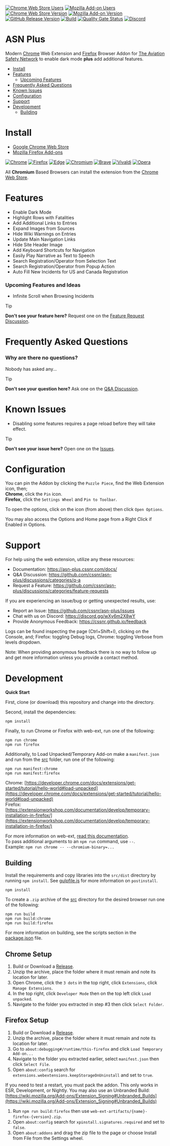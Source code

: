 [![Chrome Web Store Users](https://img.shields.io/chrome-web-store/users/phcbcnpmcbkcnijkpfohkdmcofcofibh?logo=google&logoColor=white&label=google%20users)](https://chromewebstore.google.com/detail/asn-plus/phcbcnpmcbkcnijkpfohkdmcofcofibh)
[![Mozilla Add-on Users](https://img.shields.io/amo/users/asn-plus?logo=mozilla&label=mozilla%20users)](https://addons.mozilla.org/addon/asn-plus)
[![Chrome Web Store Version](https://img.shields.io/chrome-web-store/v/phcbcnpmcbkcnijkpfohkdmcofcofibh?label=chrome&logo=googlechrome)](https://chromewebstore.google.com/detail/asn-plus/phcbcnpmcbkcnijkpfohkdmcofcofibh)
[![Mozilla Add-on Version](https://img.shields.io/amo/v/asn-plus?label=firefox&logo=firefox)](https://addons.mozilla.org/addon/asn-plus)
[![GitHub Release Version](https://img.shields.io/github/v/release/cssnr/asn-plus?logo=github)](https://github.com/cssnr/asn-plus/releases/latest)
[![Build](https://github.com/cssnr/asn-plus/actions/workflows/build.yaml/badge.svg)](https://github.com/cssnr/asn-plus/actions/workflows/build.yaml)
[![Quality Gate Status](https://sonarcloud.io/api/project_badges/measure?project=cssnr_asn-plus&metric=alert_status)](https://sonarcloud.io/summary/new_code?id=cssnr_asn-plus)
[![Discord](https://img.shields.io/discord/899171661457293343?logo=discord&logoColor=white&label=discord&color=7289da)](https://discord.gg/wXy6m2X8wY)
# ASN Plus

Modern [Chrome](https://chromewebstore.google.com/detail/asn-plus/phcbcnpmcbkcnijkpfohkdmcofcofibh)
Web Extension and [Firefox](https://addons.mozilla.org/addon/asn-plus)
Browser Addon for [The Aviation Safety Network](https://asn.flightsafety.org/)
to enable dark mode **plus** add additional features.

*   [Install](#install)
*   [Features](#features)
    -   [Upcoming Features](#upcoming-features-and-ideas)
*   [Frequently Asked Questions](#frequently-asked-questions)
*   [Known Issues](#known-issues)
*   [Configuration](#configuration)
*   [Support](#support)
*   [Development](#development)
    -   [Building](#building)

# Install

*   [Google Chrome Web Store](https://chromewebstore.google.com/detail/asn-plus/phcbcnpmcbkcnijkpfohkdmcofcofibh)
*   [Mozilla Firefox Add-ons](https://addons.mozilla.org/addon/asn-plus)

[![Chrome](https://raw.githubusercontent.com/alrra/browser-logos/main/src/chrome/chrome_48x48.png)](https://chromewebstore.google.com/detail/asn-plus/phcbcnpmcbkcnijkpfohkdmcofcofibh)
[![Firefox](https://raw.githubusercontent.com/alrra/browser-logos/main/src/firefox/firefox_48x48.png)](https://addons.mozilla.org/addon/asn-plus)
[![Edge](https://raw.githubusercontent.com/alrra/browser-logos/main/src/edge/edge_48x48.png)](https://chromewebstore.google.com/detail/asn-plus/phcbcnpmcbkcnijkpfohkdmcofcofibh)
[![Chromium](https://raw.githubusercontent.com/alrra/browser-logos/main/src/chromium/chromium_48x48.png)](https://chromewebstore.google.com/detail/asn-plus/phcbcnpmcbkcnijkpfohkdmcofcofibh)
[![Brave](https://raw.githubusercontent.com/alrra/browser-logos/main/src/brave/brave_48x48.png)](https://chromewebstore.google.com/detail/asn-plus/phcbcnpmcbkcnijkpfohkdmcofcofibh)
[![Vivaldi](https://raw.githubusercontent.com/alrra/browser-logos/main/src/vivaldi/vivaldi_48x48.png)](https://chromewebstore.google.com/detail/asn-plus/phcbcnpmcbkcnijkpfohkdmcofcofibh)
[![Opera](https://raw.githubusercontent.com/alrra/browser-logos/main/src/opera/opera_48x48.png)](https://chromewebstore.google.com/detail/asn-plus/phcbcnpmcbkcnijkpfohkdmcofcofibh)

All **Chromium** Based Browsers can install the extension from the
[Chrome Web Store](https://chromewebstore.google.com/detail/asn-plus/phcbcnpmcbkcnijkpfohkdmcofcofibh).

# Features

*   Enable Dark Mode
*   Highlight Rows with Fatalities
*   Add Additional Links to Entries
*   Expand Images from Sources
*   Hide Wiki Warnings on Entries
*   Update Main Navigation Links
*   Hide Site Header Image
*   Add Keyboard Shortcuts for Navigation
*   Easily Play Narrative as Text to Speech
*   Search Registration/Operator from Selection Text
*   Search Registration/Operator from Popup Action
*   Auto Fill New Incidents for US and Canada Registration

### Upcoming Features and Ideas

*   Infinite Scroll when Browsing Incidents

> [!TIP]
> **Don't see your feature here?**
> Request one on the [Feature Request Discussion](https://github.com/cssnr/asn-plus/discussions/categories/feature-requests).

# Frequently Asked Questions

### Why are there no questions?

Nobody has asked any...

> [!TIP]
> **Don't see your question here?**
> Ask one on the [Q&A Discussion](https://github.com/cssnr/asn-plus/discussions/categories/q-a).

# Known Issues

*   Disabling some features requires a page reload before they will take effect.

> [!TIP]
> **Don't see your issue here?**
> Open one on the [Issues](https://github.com/cssnr/asn-plus/issues).

# Configuration

You can pin the Addon by clicking the `Puzzle Piece`, find the Web Extension icon, then;  
**Chrome**, click the `Pin` icon.  
**Firefox**, click the `Settings Wheel` and `Pin to Toolbar`.

To open the options, click on the icon (from above) then click `Open Options`.

You may also access the Options and Home page from a Right Click if Enabled in Options.

# Support

For help using the web extension, utilize any these resources:

- Documentation: https://asn-plus.cssnr.com/docs/
- Q&A Discussion: https://github.com/cssnr/asn-plus/discussions/categories/q-a
- Request a Feature: https://github.com/cssnr/asn-plus/discussions/categories/feature-requests

If you are experiencing an issue/bug or getting unexpected results, use:

- Report an Issue: https://github.com/cssnr/asn-plus/issues
- Chat with us on Discord: https://discord.gg/wXy6m2X8wY
- Provide Anonymous Feedback: https://cssnr.github.io/feedback

Logs can be found inspecting the page (Ctrl+Shift+I), clicking on the Console, and;
Firefox: toggling Debug logs, Chrome: toggling Verbose from levels dropdown.

Note: When providing anonymous feedback there is no way to follow up and get more information unless you provide a contact method.

# Development

**Quick Start**

First, clone (or download) this repository and change into the directory.

Second, install the dependencies:
```shell
npm install
```

Finally, to run Chrome or Firefox with web-ext, run one of the following:
```shell
npm run chrome
npm run firefox
```

Additionally, to Load Unpacked/Temporary Add-on make a `manifest.json` and run from the [src](src) folder, run one of the following:
```shell
npm run manifest:chrome
npm run manifest:firefox
```

Chrome: [https://developer.chrome.com/docs/extensions/get-started/tutorial/hello-world#load-unpacked](https://developer.chrome.com/docs/extensions/get-started/tutorial/hello-world#load-unpacked)  
Firefox: [https://extensionworkshop.com/documentation/develop/temporary-installation-in-firefox/](https://extensionworkshop.com/documentation/develop/temporary-installation-in-firefox/)

For more information on web-ext, [read this documentation](https://extensionworkshop.com/documentation/develop/web-ext-command-reference/).  
To pass additional arguments to an `npm run` command, use `--`.  
Example: `npm run chrome -- --chromium-binary=...`

## Building

Install the requirements and copy libraries into the `src/dist` directory by running `npm install`.
See [gulpfile.js](gulpfile.js) for more information on `postinstall`.
```shell
npm install
```

To create a `.zip` archive of the [src](src) directory for the desired browser run one of the following:
```shell
npm run build
npm run build:chrome
npm run build:firefox
```

For more information on building, see the scripts section in the [package.json](package.json) file.

## Chrome Setup

1.  Build or Download a [Release](https://github.com/cssnr/asn-plus/releases).
1.  Unzip the archive, place the folder where it must remain and note its location for later.
1.  Open Chrome, click the `3 dots` in the top right, click `Extensions`, click `Manage Extensions`.
1.  In the top right, click `Developer Mode` then on the top left click `Load unpacked`.
1.  Navigate to the folder you extracted in step #3 then click `Select Folder`.

## Firefox Setup

1.  Build or Download a [Release](https://github.com/cssnr/asn-plus/releases).
1.  Unzip the archive, place the folder where it must remain and note its location for later.
1.  Go to `about:debugging#/runtime/this-firefox` and click `Load Temporary Add-on...`
1.  Navigate to the folder you extracted earlier, select `manifest.json` then click `Select File`.
1.  Open `about:config` search for `extensions.webextensions.keepStorageOnUninstall` and set to `true`.

If you need to test a restart, you must pack the addon. This only works in ESR, Development, or Nightly.
You may also use an Unbranded Build: [https://wiki.mozilla.org/Add-ons/Extension_Signing#Unbranded_Builds](https://wiki.mozilla.org/Add-ons/Extension_Signing#Unbranded_Builds)

1.  Run `npm run build:firefox` then use `web-ext-artifacts/{name}-firefox-{version}.zip`.
1.  Open `about:config` search for `xpinstall.signatures.required` and set to `false`.
1.  Open `about:addons` and drag the zip file to the page or choose Install from File from the Settings wheel.
